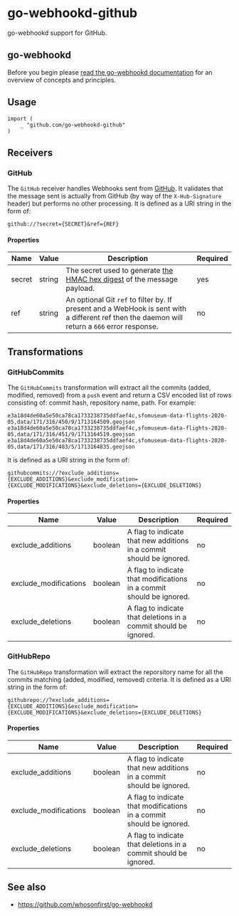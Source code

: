 # go-webhookd-github

go-webhookd support for GitHub.

## go-webhookd

Before you begin please [read the go-webhookd documentation](https://github.com/whosonfirst/go-webhookd/blob/master/README.md) for an overview of concepts and principles.

## Usage

```
import (
	_ "github.com/go-webhookd-github"
)
```

## Receivers

### GitHub

The `GitHub` receiver handles Webhooks sent from [GitHub](https://developer.github.com/webhooks/). It validates that the message sent is actually from GitHub (by way of the `X-Hub-Signature` header) but performs no other processing. It is defined as a URI string in the form of:

```
github://?secret={SECRET}&ref={REF}
```

#### Properties

| Name | Value | Description | Required |
| --- | --- | --- | --- |
| secret | string | The secret used to generate [the HMAC hex digest](https://developer.github.com/webhooks/#delivery-headers) of the message payload. | yes |
| ref | string | An optional Git `ref` to filter by. If present and a WebHook is sent with a different ref then the daemon will return a `666` error response. | no |

## Transformations

### GitHubCommits

The `GitHubCommits` transformation will extract all the commits (added, modified, removed) from a `push` event and return a CSV encoded list of rows consisting of: commit hash, repository name, path. For example:

```
e3a18d4de60a5e50ca78ca1733238735ddfaef4c,sfomuseum-data-flights-2020-05,data/171/316/450/9/1713164509.geojson
e3a18d4de60a5e50ca78ca1733238735ddfaef4c,sfomuseum-data-flights-2020-05,data/171/316/451/9/1713164519.geojson
e3a18d4de60a5e50ca78ca1733238735ddfaef4c,sfomuseum-data-flights-2020-05,data/171/316/483/5/1713164835.geojson
````

It is defined as a URI string in the form of:

```
githubcommits://?exclude_additions={EXCLUDE_ADDITIONS}&exclude_modification={EXCLUDE_MODIFICATIONS}&exclude_deletions={EXCLUDE_DELETIONS}
```

#### Properties

| Name | Value | Description | Required |
| --- | --- | --- | --- |
| exclude_additions| boolean | A flag to indicate that new additions in a commit should be ignored. | no |
| exclude_modifications| boolean | A flag to indicate that modifications in a commit should be ignored. | no |
| exclude_deletions | boolean | A flag to indicate that deletions in a commit should be ignored. | no |

### GitHubRepo

The `GitHubRepo` transformation will extract the reporsitory name for all the commits matching (added, modified, removed) criteria. It is defined as a URI string in the form of:

```
githubrepo://?exclude_additions={EXCLUDE_ADDITIONS}&exclude_modification={EXCLUDE_MODIFICATIONS}&exclude_deletions={EXCLUDE_DELETIONS}
```

#### Properties

| Name | Value | Description | Required |
| --- | --- | --- | --- |
| exclude_additions| boolean | A flag to indicate that new additions in a commit should be ignored. | no |
| exclude_modifications| boolean | A flag to indicate that modifications in a commit should be ignored. | no |
| exclude_deletions | boolean | A flag to indicate that deletions in a commit should be ignored. | no |

## See also

* https://github.com/whosonfirst/go-webhookd